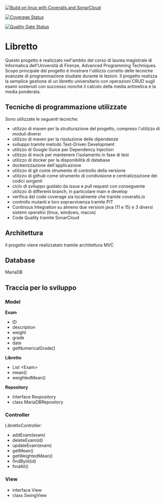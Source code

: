 [![Build on linux with Coveralls and SonarCloud](https://github.com/MassimilianoMancini/libretto/actions/workflows/linux.yaml/badge.svg)](https://github.com/MassimilianoMancini/libretto/actions/workflows/linux.yaml)

[![Coverage Status](https://coveralls.io/repos/github/MassimilianoMancini/libretto/badge.svg?branch=main)](https://coveralls.io/github/MassimilianoMancini/libretto?branch=main)

[![Quality Gate Status](https://sonarcloud.io/api/project_badges/measure?project=MassimilianoMancini_libretto&metric=alert_status)](https://sonarcloud.io/dashboard?id=MassimilianoMancini_libretto)



# Libretto
Questo progetto è realizzato nell'ambito del corso di laurea magistrale di Informatica dell'Università di Firenze, Advanced Programming Techniques. Scopo principale del progetto è mostrare l'utilizzo corretto delle tecniche avanzate di programmazione studiate durante le lezioni. Il progetto realizza la semplice gestione di un libretto universitario con operazioni CRUD sugli esami sostenuti con successo nonché il calcolo della media aritmetica e la media ponderata.

## Tecniche di programmazione utilizzate
Sono utilizzate le seguenti tecniche:
- utilizzo di maven per la strutturazione del progetto, compreso l'utilizzo di moduli diversi
- utilizzo di maven per la risoluzione delle dipendenze
- sviluppo tramite metodo Test-Driven Development
- utilizzo di Google Guice per Dependency Injection
- utilizzo di mock per mantenere l'isolamento in fase di test
- utilizzo di docker per la disponibilità di database
- dockerizzazione dell'applicazione
- utilizzo di git come strumento di controllo della versione
- utilizzo di github come strumento di condivisione e centralizzazione dei codici sorgenti
- ciclo di sviluppo guidato da issue e pull request con conseguente utilizzo di differenti branch, in particolare main e develop
- verifica del code coverage sia localmente che tramite coveralls.io
- controllo mutanti e loro sopravvivenza tramite PIT
- Continous Integration su almeno due versioni java (11 e 15) e 3 diversi sistemi operativi (linux, windows, macos)
- Code Quality tramite SonarCloud

## Architettura
Il progetto viene realizzatato tramite architettura MVC

## Database
MariaDB

## Traccia per lo sviluppo
### Model
**Exam**
- ID
- description
- weight
- grade
- date
- getNumericalGrade()

**Libretto**
- List \<Exam\>
- mean()
- weightedMean()

**Repository**
- Interface Respository
- class MariaDBRepository


### Controller
LibrettoController: 
- addExam(exam)
- deleteExam(id)
- updateExam(exam)
- getMean()
- getWeightedMean()
- findById(id)
- findAll()

### View
- interface View
- class SwingView
